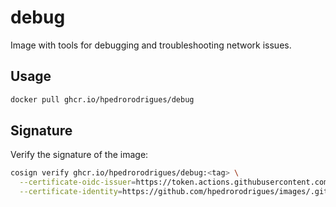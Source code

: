# debug

Image with tools for debugging and troubleshooting network issues.

## Usage

```bash
docker pull ghcr.io/hpedrorodrigues/debug
```

## Signature

Verify the signature of the image:

```bash
cosign verify ghcr.io/hpedrorodrigues/debug:<tag> \
  --certificate-oidc-issuer=https://token.actions.githubusercontent.com \
  --certificate-identity=https://github.com/hpedrorodrigues/images/.github/workflows/_shared_publish.yml@refs/heads/main
```
